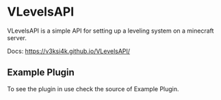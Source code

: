 # VLevelsAPI
VLevelsAPI is a simple API for setting up a leveling system on a minecraft server.

Docs: https://v3ksi4k.github.io/VLevelsAPI/
## Example Plugin
To see the plugin in use check the source of Example Plugin.
